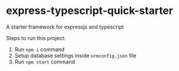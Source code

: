 # express-typescript-quick-starter
A starter framework for expressjs and typescript
        
Steps to run this project:

1. Run `npm i` command
2. Setup database settings inside `ormconfig.json` file
3. Run `npm start` command
